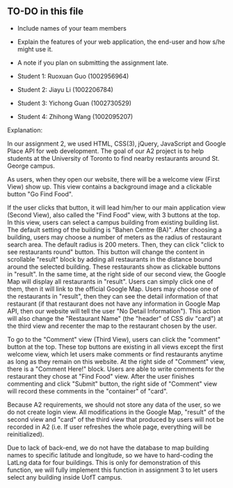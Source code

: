 ## TO-DO in this file

- Include names of your team members
- Explain the features of your web application, the end-user and how s/he might use it.
- A note if you plan on submitting the assignment late.

- Student 1: Ruoxuan Guo (1002956964)
- Student 2: Jiayu Li (1002206784)
- Student 3: Yichong Guan (1002730529)
- Student 4: Zhihong Wang (1002095207)

Explanation:

In our assignment 2, we used HTML, CSS(3), jQuery, JavaScript and Google Place API for web development. The goal of our
A2 project is to help students at the University of Toronto to find nearby restaurants around St. George campus.

As users, when they open our website, there will be a welcome view (First View) show up. This view contains a background
image and a clickable button "Go Find Food".

If the user clicks that button, it will lead him/her to our main application view (Second View), also called the "Find
Food" view, with 3 buttons at the top. In this view, users can select a campus building from existing building list.
The default setting of the building is "Bahen Centre (BA)". After choosing a building, users may choose a number of meters
as the radius of restaurant search area. The default radius is 200 meters. Then, they can click "click to see restaurants
round" button. This button will change the content in scrollable "result" block by adding all restaurants in the distance
bound around the selected building. These restaurants show as clickable buttons in "result". In the same time, at the right
side of our second view, the Google Map will display all restaurants in "result". Users can simply click one of them, then
it will link to the official Google Map. Users may choose one of the restaurants in "result", then they can see the detail
information of that restaurant (if that restaurant does not have any information in Google Map API, then our website will
tell the user "No Detail Information"). This action will also change the "Restaurant Name" (the "header" of CSS div "card")
at the third view and recenter the map to the restaurant chosen by the user.

To go to the "Comment" view (Third View), users can click the "comment" button at the top. These top buttons are existing
in all views except the first welcome view, which let users make comments or find restaurants anytime as long as they
remain on this website. At the right side of "Comment" view, there is a "Comment Here!" block. Users are able to write
comments for the restaurant they chose at "Find Food" view. After the user finishes commenting and click "Submit" button,
the right side of "Comment" view will record these comments in the "container" of "card".

Because A2 requirements, we should not store any data of the user, so we do not create login view. All modifications in
the Google Map, "result" of the second view and "card" of the third view that produced by users will not be recorded in
A2 (i.e. If user refreshes the whole page, everything will be reinitialized).

Due to lack of back-end, we do not have the database to map building names to specific latitude and longitude, so we have
to hard-coding the LatLng data for four buildings. This is only for demonstration of this function, we will fully implement
this function in assignment 3 to let users select any building inside UofT campus.